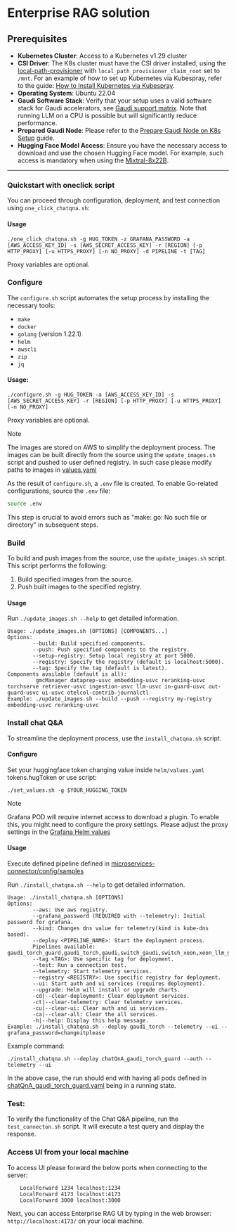 # Enterprise RAG solution
## Prerequisites
- **Kubernetes Cluster**: Access to a Kubernetes v1.29 cluster
 - **CSI Driver**: The K8s cluster must have the CSI driver installed, using the [local-path-provisioner](https://github.com/rancher/local-path-provisioner) with `local_path_provisioner_claim_root` set to `/mnt`. For an example of how to set up Kubernetes via Kubespray, refer to the guide: [How to Install Kubernetes via Kubespray](../docs/install_kubernetes.md).
 - **Operating System**: Ubuntu 22.04
 - **Gaudi Software Stack**: Verify that your setup uses a valid software stack for Gaudi accelerators, see [Gaudi support matrix](https://docs.habana.ai/en/latest/Support_Matrix/Support_Matrix.html). Note that running LLM on a CPU is possible but will significantly reduce performance.
 - **Prepared Gaudi Node**: Please refer to the [Prepare Gaudi Node on K8s Setup](./microservices-connector/PREPARE_GAUDI.md) guide.
 - **Hugging Face Model Access**: Ensure you have the necessary access to download and use the chosen Hugging Face model. For example, such access is mandatory when using the [Mixtral-8x22B](https://huggingface.co/mistralai/Mixtral-8x22B-Instruct-v0.1).

------------

### Quickstart with oneclick script

You can proceed through configuration, deployment, and test connection using `one_click_chatqna.sh`:

#### Usage
```
./one_click_chatqna.sh -g HUG_TOKEN -z GRAFANA_PASSWORD -a [AWS_ACCESS_KEY_ID] -s [AWS_SECRET_ACCESS_KEY] -r [REGION] [-p HTTP_PROXY] [-u HTTPS_PROXY] [-n NO_PROXY] -d PIPELINE -t [TAG]
```
Proxy variables are optional.

###  Configure
The `configure.sh` script automates the setup process by installing the necessary tools:

- `make`
- `docker`
- `golang` (version 1.22.1)
- `helm`
- `awscli`
- `zip`
- `jq`

#### Usage:
```
./configure.sh -g HUG_TOKEN -a [AWS_ACCESS_KEY_ID] -s [AWS_SECRET_ACCESS_KEY] -r [REGION] [-p HTTP_PROXY] [-u HTTPS_PROXY] [-n NO_PROXY]
```
Proxy variables are optional.
> [!NOTE]
> The images are stored on AWS to simplify the deployment process. The images can be built directly from the source using the `update_images.sh` script and pushed to user defined registry. In such case please modify paths to images in [values.yaml](./microservices-connector/helm/values.yaml)


As the result of `configure.sh`, a `.env` file is created. To enable Go-related configurations, source the `.env` file:

```sh
source .env
```

This step is crucial to avoid errors such as "make: go: No such file or directory" in subsequent steps.

### Build
To build and push images from the source, use the `update_images.sh` script. This script performs the following:
1. Build specified images from the source.
2. Push built images to the specified registry.

#### Usage
Run `./update_images.sh --help` to get detailed information.

```
Usage: ./update_images.sh [OPTIONS] [COMPONENTS...]
Options:
        --build: Build specified components.
        --push: Push specified components to the registry.
        --setup-registry: Setup local registry at port 5000.
        --registry: Specify the registry (default is localhost:5000).
        --tag: Specify the tag (default is latest).
Components available (default is all):
         gmcManager dataprep-usvc embedding-usvc reranking-usvc torchserve retriever-usvc ingestion-usvc llm-usvc in-guard-usvc out-guard-usvc ui-usvc otelcol-contrib-journalctl
Example: ./update_images.sh --build --push --registry my-registry embedding-usvc reranking-usvc
```

### Install chat Q&A
To streamline the deployment process, use the `install_chatqna.sh` script.

#### Configure

Set your huggingface token changing value inside `helm/values.yaml` tokens.hugToken or use script:

```
./set_values.sh -g $YOUR_HUGGING_TOKEN
```
> [!NOTE]
> Grafana POD will require internet access to download a plugin. To enable this, you might need to configure the proxy settings. Please adjust the proxy settings in the [Grafana Helm values](../telemetry/helm/values.yaml)

#### Usage

Execute defined pipeline defined in [microservices-connector/config/samples](./microservices-connector/config/samples/)

Run `./install_chatqna.sh --help` to get detailed information.
```
Usage: ./install_chatqna.sh [OPTIONS]
Options:
        --aws: Use aws registry.
        --grafana_password (REQUIRED with --telemetry): Initial password for grafana.
        --kind: Changes dns value for telemetry(kind is kube-dns based).
        --deploy <PIPELINE_NAME>: Start the deployment process.
        Pipelines available: gaudi_torch_guard,gaudi_torch,gaudi,switch_gaudi,switch_xeon,xeon_llm_guard,xeon_torch_llm_guard,xeon_torch,xeon
        --tag <TAG>: Use specific tag for deployment.
        --test: Run a connection test.
        --telemetry: Start telemetry services.
        --registry <REGISTRY>: Use specific registry for deployment.
        --ui: Start auth and ui services (requires deployment).
        --upgrade: Helm will install or upgrade charts.
        -cd|--clear-deployment: Clear deployment services.
        -ct|--clear-telemetry: Clear telemetry services.
        -cu|--clear-ui: Clear auth and ui services.
        -ca|--clear-all: Clear the all services.
        -h|--help: Display this help message.
Example: ./install_chatqna.sh --deploy gaudi_torch --telemetry --ui --grafana_password=changeitplease
```
Example command:
```
./install_chatqna.sh --deploy chatQnA_gaudi_torch_guard --auth --telemetry --ui
```

In the above case, the run should end with having all pods defined in [chatQnA_gaudi_torch_guard.yaml](./microservices-connector/config/samples/chatQnA_gaudi_torch.yaml) being in a running state.

### Test:
To verify the functionality of the Chat Q&A pipeline, run the `test_connecton.sh` script. It will execute a test query and display the response.

### Access UI from your local machine

To access UI please forward the below ports when connecting to the server:

```
    LocalForward 1234 localhost:1234
    LocalForward 4173 localhost:4173
    LocalForward 3000 localhost:3000
``` 

Next, you can access Enterprise RAG UI by typing in the web browser: `http://localhost:4173/` on your local machine.

